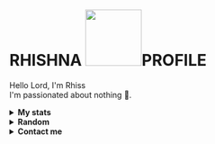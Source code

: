 # RHISHNA <img src="https://media.tenor.com/images/9e294084b51c743b04ec4c8061523adb/tenor.gif" width="100">PROFILE  

Hello Lord, I'm Rhiss
<br>
I'm passionated about nothing 🗿.
<br>

<!-- Stats -->
<details><summary><b>My stats</b></summary><br>

![](https://komarev.com/ghpvc/?username=Rhishnaa&color=000000)  
<img alt = "GitHub Stats" src="https://github-readme-stats.vercel.app/api?username=Rhishnaa&show_icons=true&hide=issues&icon_color=C9D1D9&hide_border=false&title_color=C9D1D9&text_color=8B948D&bg_color=0D1117&theme=dark">
[![GitHub Streak](http://github-readme-streak-stats.herokuapp.com?user=Rhishnaa&theme=dark)](https://git.io/streak-stats)  
</details>

<!-- github -->
<details><summary><b>Random</b></summary><br>
  
- [Ka Rhis](https://Rhishnaa.github.io/Rhis/)  
</details>


<!-- Contact me -->
<details><summary><b>Contact me</b></summary><br>
  
  <a href="https://Rhishnaa/" target="_blank"><img src="https://i.ibb.co/PN3Xf0c/textprome-160c4ce97b249f.jpg" width="440"></a><br>  
  <div align="left">
       <a href="https://github.com/Rhishnaa/" target="_blank"><img src="https://shields.io/badge/Rhishnaa-111111.svg?&style=for-the-badge&logo=github"></a>  
       <a href="https://www.instagram.com/rhishna_/" target="_blank"><img src="https://shields.io/badge/Rhishnaa-111111.svg?&style=for-the-badge&logo=instagram"></a>  
       <a href="https://twitter.com/rhishna_nation/" target="_blank"><img src="https://shields.io/badge/Rhishnaa-111111.svg?&style=for-the-badge&logo=twitter"></a>  
       <a href="https://www.facebook.com/rhishna.tralala/" target="_blank"><img src="https://shields.io/badge/Rhishnaa-111111.svg?&style=for-the-badge&logo=facebook"></a>  
  </div>


</details>

